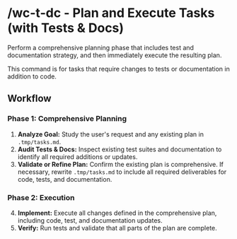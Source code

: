 # /wc-t-dc - Plan and Execute Tasks (with Tests & Docs)

Perform a comprehensive planning phase that includes test and documentation strategy, and then immediately execute the resulting plan.

This command is for tasks that require changes to tests or documentation in addition to code.

## Workflow

### Phase 1: Comprehensive Planning

1.  **Analyze Goal:** Study the user's request and any existing plan in `.tmp/tasks.md`.
2.  **Audit Tests & Docs:** Inspect existing test suites and documentation to identify all required additions or updates.
3.  **Validate or Refine Plan:** Confirm the existing plan is comprehensive. If necessary, rewrite `.tmp/tasks.md` to include all required deliverables for code, tests, and documentation.

### Phase 2: Execution

4.  **Implement:** Execute all changes defined in the comprehensive plan, including code, test, and documentation updates.
5.  **Verify:** Run tests and validate that all parts of the plan are complete.
